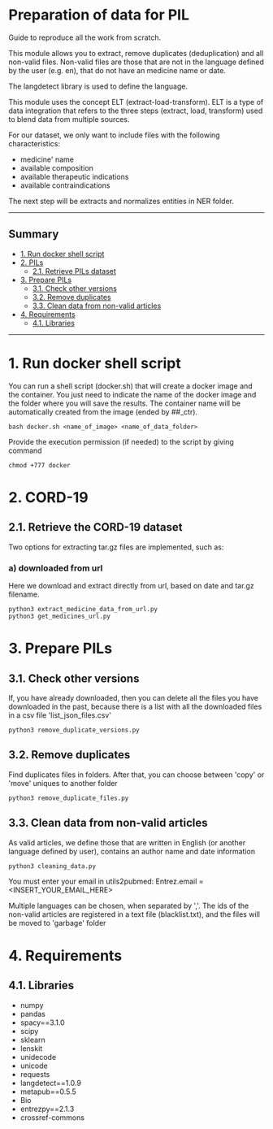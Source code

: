 # Preparation of data for PIL

Guide to reproduce all the work from scratch.

This module allows you to extract, remove duplicates (deduplication) and all non-valid files. Non-valid files are those that are not in the language defined by the user (e.g. en), that do not have an medicine name or date. 

The langdetect library is used to define the language. 

This module uses the concept ELT (extract-load-transform). ELT is a type of data integration that refers to the three steps (extract, load, transform) used to blend data from multiple sources.

For our dataset, we only want to include files with the following characteristics:
- medicine' name
- available composition
- available therapeutic indications
- available contraindications


The next step will be extracts and normalizes entities in NER folder.

---------------------------------------------------------

## Summary
- [1. Run docker shell script](#1)
- [2. PILs](#2)
  - [2.1. Retrieve PILs dataset](#2.1)
- [3. Prepare PILs](#3)
  - [3.1. Check other versions](#3.1)
  - [3.2. Remove duplicates](#3.2)
  - [3.3. Clean data from non-valid articles](#3.3)
- [4. Requirements](#4)
  - [4.1. Libraries](#4.1)

---------------------------------------------------------


# 1. Run docker shell script<a name="1"></a>

You can run a shell script (docker.sh) that will create a docker image and the container. You just need to indicate the name of the docker image and the folder where you will save the results. The container name will be automatically created from the image (ended by ##\_ctr).

```
bash docker.sh <name_of_image> <name_of_data_folder>
```

Provide the execution permission (if needed) to the script by giving command
```
chmod +777 docker
```

# 2. CORD-19<a name="2"></a>

## 2.1. Retrieve the CORD-19 dataset<a name="2.1"></a>

Two options for extracting tar.gz files are implemented, such as:


### a) downloaded from url
Here we download and extract directly from url, based on date and tar.gz filename.

```
python3 extract_medicine_data_from_url.py 
python3 get_medicines_url.py 
```


# 3. Prepare PILs<a name=#3></a>

## 3.1. Check other versions<a name=#3.1></a>

If, you have already downloaded, then you can delete all the files you have downloaded in the past, because there is a list with all the downloaded files in a csv file 'list_json_files.csv'

````
python3 remove_duplicate_versions.py
````

## 3.2. Remove duplicates<a name=#3.2></a>

Find duplicates files in folders. After that, you can choose between 'copy' or 'move' uniques to another folder

````
python3 remove_duplicate_files.py 
````

## 3.3. Clean data from non-valid articles<a name=#3.3></a>

As valid articles, we define those that are written in English (or another language defined by user), contains an author name and date information

````
python3 cleaning_data.py
````

You must enter your email in utils2pubmed: Entrez.email = <INSERT_YOUR_EMAIL_HERE>

Multiple languages can be chosen, when separated by ','. The ids of the non-valid articles are registered in a text file (blacklist.txt), and the files will be moved to 'garbage' folder

# 4. Requirements<a name="4"></a>

## 4.1. Libraries<a name="4.1"></a>

- numpy
- pandas
- spacy==3.1.0
- scipy
- sklearn
- lenskit
- unidecode
- unicode
- requests
- langdetect==1.0.9
- metapub==0.5.5
- Bio
- entrezpy==2.1.3
- crossref-commons